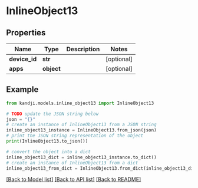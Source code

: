 # InlineObject13


## Properties

Name | Type | Description | Notes
------------ | ------------- | ------------- | -------------
**device_id** | **str** |  | [optional] 
**apps** | **object** |  | [optional] 

## Example

```python
from kandji.models.inline_object13 import InlineObject13

# TODO update the JSON string below
json = "{}"
# create an instance of InlineObject13 from a JSON string
inline_object13_instance = InlineObject13.from_json(json)
# print the JSON string representation of the object
print(InlineObject13.to_json())

# convert the object into a dict
inline_object13_dict = inline_object13_instance.to_dict()
# create an instance of InlineObject13 from a dict
inline_object13_from_dict = InlineObject13.from_dict(inline_object13_dict)
```
[[Back to Model list]](../README.md#documentation-for-models) [[Back to API list]](../README.md#documentation-for-api-endpoints) [[Back to README]](../README.md)



